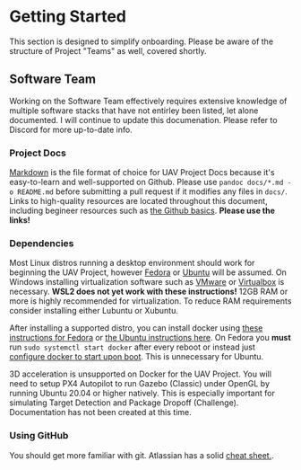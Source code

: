 # Getting Started

This section is designed to simplify onboarding. Please be aware of the structure of Project "Teams" as well, covered shortly.

## Software Team

Working on the Software Team effectively requires extensive knowledge of multiple software stacks that have not entirley been listed, let alone documented. I will continue to update this documenation. Please refer to Discord for more up-to-date info.

### Project Docs

[Markdown](https://www.markdownguide.org/basic-syntax/) is the file format of choice for UAV Project Docs because it's easy-to-learn and well-supported on Github. Please use `pandoc docs/*.md -o README.md` before submitting a pull request if it modifies any files in `docs/`. Links to high-quality resources are located throughout this document, including begineer resources such as [the Github basics](https://docs.github.com/en/get-started). **Please use the links!**

### Dependencies

Most Linux distros running a desktop environment should work for beginning the UAV Project, however [Fedora](https://docs.fedoraproject.org/en-US/fedora/latest/getting-started/) or [Ubuntu](https://ubuntu.com/tutorials/install-ubuntu-desktop) will be assumed. On Windows installing virtualization software such as [VMware](https://en.wikipedia.org/wiki/VMware_Workstation_Player) or [Virtualbox](https://en.wikipedia.org/wiki/VirtualBox) is necessary. **WSL2 does not yet work with these instructions!** 12GB RAM or more is highly recommended for virtualization. To reduce RAM requirements consider installing either Lubuntu or Xubuntu.

After installing a supported distro, you can install docker using [these instructions for Fedora](https://docs.docker.com/engine/install/fedora/) or [the Ubuntu instructions here](https://docs.docker.com/engine/install/ubuntu/). On Fedora you **must** run `sudo systemctl start docker` after every reboot or instead just [configure docker to start upon boot](https://docs.docker.com/engine/install/linux-postinstall/#configure-docker-to-start-on-boot-with-systemd). This is unnecessary for Ubuntu.

3D acceleration is unsupported on Docker for the UAV Project. You will need to setup PX4 Autopilot to run Gazebo (Classic) under OpenGL by running Ubuntu 20.04 or higher natively. This is especially important for simulating Target Detection and Package Dropoff (Challenge). Documentation has not been created at this time.

### Using GitHub

You should get more familiar with git. Atlassian has a solid [cheat sheet.](https://www.atlassian.com/git/tutorials/atlassian-git-cheatsheet).
